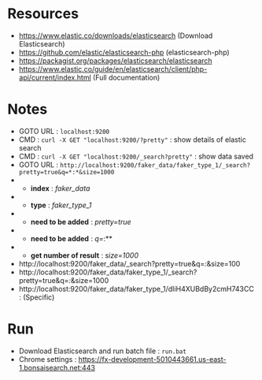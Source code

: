# Resources

- https://www.elastic.co/downloads/elasticsearch (Download Elasticsearch)
- https://github.com/elastic/elasticsearch-php (elasticsearch-php)
- https://packagist.org/packages/elasticsearch/elasticsearch
- https://www.elastic.co/guide/en/elasticsearch/client/php-api/current/index.html (Full documentation)

# Notes

- GOTO URL : `localhost:9200`
- CMD : `curl -X GET "localhost:9200/?pretty"` : show details of elastic search
- CMD : `curl -X GET "localhost:9200/_search?pretty"` : show data saved
- GOTO URL : `http://localhost:9200/faker_data/faker_type_1/_search?pretty=true&q=*:*&size=1000`
- - **index** : *faker_data*
- - **type** : *faker_type_1*
- - **need to be added** : *pretty=true*
- - **need to be added** : *q=*:**
- - **get number of result** : *size=1000*
- http://localhost:9200/faker_data/_search?pretty=true&q=*:*&size=100
- http://localhost:9200/faker_data/faker_type_1/_search?pretty=true&q=*:*&size=1000
- http://localhost:9200/faker_data/faker_type_1/dIiH4XUBdBy2cmH743CC : (Specific)


# Run

- Download Elasticsearch and run batch file : `run.bat`
- Chrome settings : https://fx-development-5010443661.us-east-1.bonsaisearch.net:443
